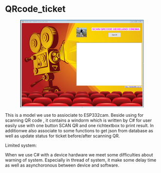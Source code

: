 # QRcode_ticket
<p align="center"> <img width = "80%" height = "80%" src="images/Screenshot_1.png"/>  </p>
This is a model we use to assiociate to ESP332cam.  Beside using for scanning QR code , it contains a windorm which is written by  C# for user easily 
use with one button SCAN QR and one richtextbox to print result. In additionwe also associate to some functions to get json from database as well as
update status for ticket before/after scanning QR.

Limited system:

When we use C# with a device hardware we meet some difficulties about warning of system. Especially in thread of system, it make some delay time as well as
asynchoronous between device and software.
